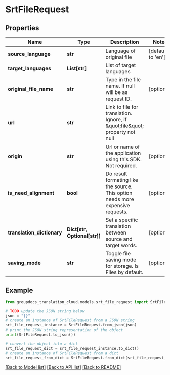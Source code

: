 # SrtFileRequest


## Properties

Name | Type | Description | Notes
------------ | ------------- | ------------- | -------------
**source_language** | **str** | Language of original file | [default to 'en']
**target_languages** | **List[str]** | List of target languages | 
**original_file_name** | **str** | Type in the file name. If null will be as request ID. | [optional] 
**url** | **str** | Link to file for translation. Ignore, if \&quot;file\&quot; property not null | 
**origin** | **str** | Url or name of the application using this SDK. Not required. | [optional] 
**is_need_alignment** | **bool** | Do result formating like the source. This option needs more expensive requests. | [optional] 
**translation_dictionary** | **Dict[str, Optional[str]]** | Set a specific translation between source and target words. | [optional] 
**saving_mode** | **str** | Toggle file saving mode for storage.  Is Files by default. | [optional] 

## Example

```python
from groupdocs_translation_cloud.models.srt_file_request import SrtFileRequest

# TODO update the JSON string below
json = "{}"
# create an instance of SrtFileRequest from a JSON string
srt_file_request_instance = SrtFileRequest.from_json(json)
# print the JSON string representation of the object
print(SrtFileRequest.to_json())

# convert the object into a dict
srt_file_request_dict = srt_file_request_instance.to_dict()
# create an instance of SrtFileRequest from a dict
srt_file_request_from_dict = SrtFileRequest.from_dict(srt_file_request_dict)
```
[[Back to Model list]](../README.md#documentation-for-models) [[Back to API list]](../README.md#documentation-for-api-endpoints) [[Back to README]](../README.md)


